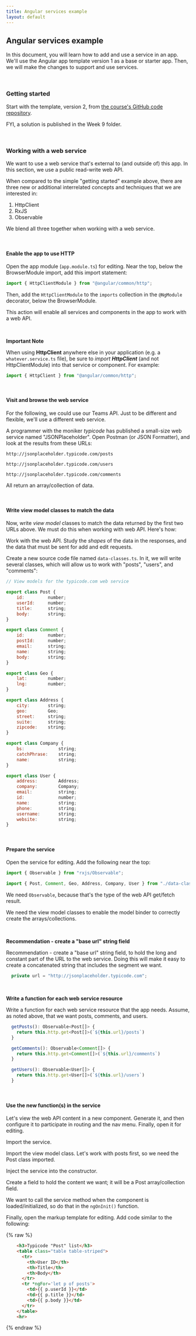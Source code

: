 ```yaml
---
title: Angular services example
layout: default
---
```


## Angular services example

In this document, you will learn how to add and use a service in an app. We'll use the Angular app template version 1 as a base or starter app. Then, we will make the changes to support and use services. 

<br>

### Getting started

Start with the template, version 2, from [the course's GitHub code repository](https://github.com/sictweb/bti425). 

FYI, a solution is published in the Week 9 folder.

<br>

### Working with a web service

We want to use a web service that's external to (and outside of) this app. In this section, we use a public read-write web API. 

When compared to the simple "getting started" example above, there are three new or additional interrelated concepts and techniques that we are interested in:
1. HttpClient 
2. RxJS 
3. Observable

We blend all three together when working with a web service. 

<br>

#### Enable the app to use HTTP

Open the app module (`app.module.ts`) for editing. Near the top, below the BrowserModule import, add this import statement:

```js
import { HttpClientModule } from "@angular/common/http";
```

Then, add the `HttpClientModule` to the `imports` collection in the `@NgModule` decorator, below the BrowserModule.

This action will enable all services and components in the app to work with a web API. 

<br>

**Important Note**

When using **HttpClient** anywhere else in your application (e.g. a `whatever.service.ts` file), be sure to *import* ***HttpClient*** (and not HttpClientModule) into that service or component. For example:

```js
import { HttpClient } from "@angular/common/http";
```

<br>

#### Visit and browse the web service

For the following, we could use our Teams API. Just to be different and flexible, we'll use a different web service. 

A programmer with the moniker *typicode* has published a small-size web service named "JSONPlaceholder". Open Postman (or JSON Formatter), and look at the results from these URLs:

`http://jsonplaceholder.typicode.com/posts`

`http://jsonplaceholder.typicode.com/users`

`http://jsonplaceholder.typicode.com/comments`

All return an array/collection of data. 

<br>

#### Write view model classes to match the data

Now, write *view model* classes to match the data returned by the first two URLs above. We must do this when working with web API. Here's how:

Work with the web API. Study the *shapes* of the data in the responses, and the data that must be sent for add and edit requests. 

Create a new source code file named `data-classes.ts`. In it, we will write several classes, which will allow us to work with "posts", "users", and "comments":

```js
// View models for the typicode.com web service

export class Post {
    id:         number;
    userId:     number;
    title:      string;
    body:       string;
}

export class Comment {
    id:         number;
    postId:     number;
    email:      string;
    name:       string;
    body:       string;
}

export class Geo {
    lat:        number;
    lng:        number;
}

export class Address {
    city:       string;
    geo:        Geo;
    street:     string;
    suite:      string;
    zipcode:    string;
}

export class Company {
    bs:             string;
    catchPhrase:    string;
    name:           string;
}

export class User {
    address:        Address;
    company:        Company;
    email:          string;
    id:             number;
    name:           string;
    phone:          string;
    username:       string;
    website:        string;
}
```

<br>

#### Prepare the service

Open the service for editing. Add the following near the top:

```js
import { Observable } from "rxjs/Observable";

import { Post, Comment, Geo, Address, Company, User } from "./data-classes";
```

We need `Observable`, because that's the type of the web API get/fetch result. 

We need the view model classes to enable the model binder to correctly create the arrays/collections. 

<br>

**Recommendation - create a "base url" string field**

Recommendation - create a "base url" string field, to hold the long and constant part of the URL to the web service. Doing this will make it easy to create a concatenated string that includes the segment we want. 

```js
  private url = "http://jsonplaceholder.typicode.com";
```

<br>

**Write a function for each web service resource**

Write a function for each web service resource that the app needs. Assume, as noted above, that we want posts, comments, and users.

```js
  getPosts(): Observable<Post[]> {
    return this.http.get<Post[]>(`${this.url}/posts`)
  }

  getComments(): Observable<Comment[]> {
    return this.http.get<Comment[]>(`${this.url}/comments`)
  }

  getUsers(): Observable<User[]> {
    return this.http.get<User[]>(`${this.url}/users`)
  }
```
<br>

#### Use the new function(s) in the service

Let's view the web API content in a new component. Generate it, and then configure it to participate in routing and the nav menu. Finally, open it for editing. 

Import the service. 

Import the view model class. Let's work with posts first, so we need the Post class imported. 

Inject the service into the constructor. 

Create a field to hold the content we want; it will be a Post array/collection field. 

We want to call the service method when the component is loaded/initialized, so do that in the `ngOnInit()` function. 

Finally, open the markup template for editing. Add code similar to the following:

{% raw %}
```html
    <h3>Typicode "Post" list</h3>
    <table class="table table-striped">
      <tr>
        <th>User ID</th>
        <th>Title</th>
        <th>Body</th>
      </tr>
      <tr *ngFor='let p of posts'>
        <td>{{ p.userId }}</td>
        <td>{{ p.title }}</td>
        <td>{{ p.body }}</td>
      </tr>
    </table>
    <hr>
```
{% endraw %}

<br>

